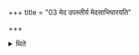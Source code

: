 +++
title = "03 मेद उपस्तीर्य मेदसाभिघारयति"

+++

<details><summary>थिते</summary>

3. Having spread an underlayer of fat (on the hand of the Hotr̥, he puts a piece out of the Samavattadhānī on the hand of the Hotr̥ and) pours fat (upon it).
</details>
